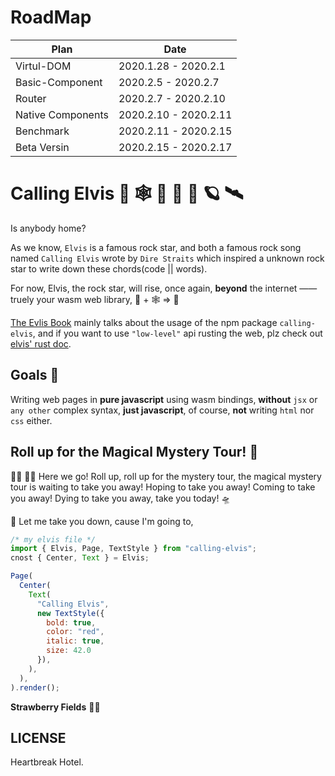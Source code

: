 # RoadMap

| Plan              | Date                  |
|-------------------|-----------------------|
| Virtul-DOM        | 2020.1.28 - 2020.2.1  |
| Basic-Component   | 2020.2.5 - 2020.2.7   |
| Router            | 2020.2.7 - 2020.2.10  |
| Native Components | 2020.2.10 - 2020.2.11 |
| Benchmark         | 2020.2.11 - 2020.2.15                      |
| Beta Versin       | 2020.2.15 - 2020.2.17 |

# Calling Elvis 🦀 🕸  🎸 📡 🚀 🪐 🛰

Is anybody home?

As we know, `Elvis` is a famous rock star, and both a famous rock song named `Calling Elvis` wrote by `Dire Straits` which inspired a unknown rock star to write down these chords(code || words).

For now, Elvis, the rock star, will rise, once again, **beyond** the internet —— truely your wasm web library, 🦀 + 🕸  => 💖

[The Evlis Book][1] mainly talks about the usage of the npm package `calling-elvis`, and if you want to use `"low-level"` api rusting the web, plz check out [elvis' rust doc][2].

## Goals 🎯

Writing web pages in **pure javascript** using wasm bindings, **without** `jsx` or `any other` complex syntax, **just javascript**, of course, **not** writing `html` nor `css` either.

## Roll up for the Magical Mystery Tour! 🌈

🧙‍♂️ 🤹‍♂️ Here we go! Roll up, roll up for the mystery tour, the magical mystery tour is waiting to take you away! Hoping to take you away! Coming to take you away! Dying to take you away, take you today! 🛸

🎻 Let me take you down, cause I'm going to,

```js
/* my elvis file */
import { Elvis, Page, TextStyle } from "calling-elvis";
cnost { Center, Text } = Elvis;

Page(
  Center(
    Text(
      "Calling Elvis",
      new TextStyle({
        bold: true,
        color: "red",
        italic: true,
        size: 42.0
      }),
    ),
  ),
).render();
```
 **Strawberry Fields** 🧑‍🚀


## LICENSE

Heartbreak Hotel.

[1]: https://clearloop.github.io/elvis
[2]: https://docs.rs/elvis
